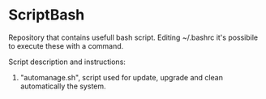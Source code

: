 # ScriptBash
Repository that contains usefull bash script. Editing ~/.bashrc it's possibile to execute these with a command.

Script description and instructions:

1) "automanage.sh", script used for update, upgrade and clean automatically the system.